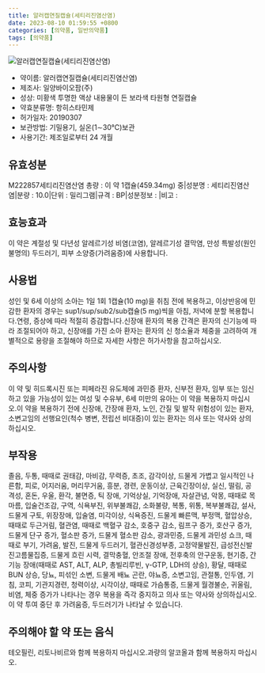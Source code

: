 ```yaml
---
title: 알러캡연질캡슐(세티리진염산염)
date: 2023-08-10 01:59:55 +0800
categories: [의약품, 일반의약품]
tags: [의약품]
---
```

![알러캡연질캡슐(세티리진염산염)](https://nedrug.mfds.go.kr/pbp/cmn/itemImageDownload/1MhfYG_kzgh)

- 약이름: 알러캡연질캡슐(세티리진염산염)
- 제조사: 일양바이오팜(주)
- 성상: 미황색 투명한 액상 내용물이 든 보라색 타원형 연질캡슐
- 약효분류명: 항히스타민제
- 허가일자: 20190307
- 보관방법: 기밀용기, 실온(1∼30℃)보관
- 사용기간: 제조일로부터 24 개월
## 유효성분
M222857세티리진염산염
총량 : 이 약 1캡슐(459.34mg) 중|성분명 : 세티리진염산염|분량 : 10.0|단위 : 밀리그램|규격 : BP|성분정보 : |비고 :
## 효능효과
이 약은 계절성 및 다년성 알레르기성 비염(코염), 알레르기성 결막염, 만성 특발성(원인 불명의) 두드러기, 피부 소양증(가려움증)에 사용합니다.
## 사용법
성인 및 6세 이상의 소아는 1일 1회 1캡슐(10 mg)을 취침 전에 복용하고, 이상반응에 민감한 환자의 경우는 sup1/sup/sub2/sub캡슐(5 mg)씩을 아침, 저녁에 분할 복용합니다.연령, 증상에 따라 적절히 증감합니다.신장애 환자의 복용 간격은 환자의 신기능에 따라 조절되어야 하고, 신장애를 가진 소아 환자는 환자의 신 청소율과 체중을 고려하여 개별적으로 용량을 조절해야 하므로 자세한 사항은 허가사항을 참고하십시오.
## 주의사항
이 약 및 히드록시진 또는 피페라진 유도체에 과민증 환자, 신부전 환자, 임부 또는 임신하고 있을 가능성이 있는 여성 및 수유부, 6세 미만의 유아는 이 약을 복용하지 마십시오.이 약을 복용하기 전에 신장애, 간장애 환자, 노인, 간질 및 발작 위험성이 있는 환자, 소변고임의 선행요인(척수 병변, 전립선 비대증)이 있는 환자는 의사 또는 약사와 상의하십시오.
## 부작용
졸음, 두통, 때때로 권태감, 마비감, 무력증, 초조, 감각이상, 드물게 가볍고 일시적인 나른함, 피로, 어지러움, 머리무거움, 흥분, 경련, 운동이상, 근육긴장이상, 실신, 떨림, 공격성, 혼돈, 우울, 환각, 불면증, 틱 장애, 기억상실, 기억장애, 자살관념, 악몽, 때때로 목마름, 입술건조감, 구역, 식욕부진, 위부불쾌감, 소화불량, 복통, 위통, 복부불쾌감, 설사, 드물게 구토, 위장장애, 입술염, 미각이상, 식욕증진, 드물게 빠른맥, 부정맥, 혈압상승, 때때로 두근거림, 혈관염, 때때로 백혈구 감소, 호중구 감소, 림프구 증가, 호산구 증가, 드물게 단구 증가, 혈소판 증가, 드물게 혈소판 감소, 광과민증, 드물게 과민성 쇼크, 때때로 부기, 가려움, 발진, 드물게 두드러기, 혈관신경성부종, 고정약물발진, 급성전신발진고름물집증, 드물게 흐린 시력, 결막충혈, 안조절 장애, 전후축의 안구운동, 현기증, 간기능 장애(때때로 AST, ALT, ALP, 총빌리루빈, γ-GTP, LDH의 상승), 황달, 때때로 BUN 상승, 당뇨, 피섞인 소변, 드물게 배뇨 곤란, 야뇨증, 소변고임, 관절통, 인두염, 기침, 코피, 기관지경련, 청력이상, 시각이상, 때때로 가슴통증, 드물게 월경불순, 귀울림, 비염, 체중 증가가 나타나는 경우 복용을 즉각 중지하고 의사 또는 약사와 상의하십시오.이 약 투여 중단 후 가려움증, 두드러기가 나타날 수 있습니다.
## 주의해야 할 약 또는 음식
테오필린, 리토나비르와 함께 복용하지 마십시오.과량의 알코올과 함께 복용하지 마십시오.

